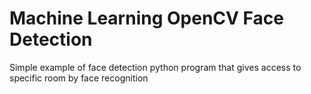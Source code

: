 # Machine Learning OpenCV Face Detection
Simple example of face detection python program that gives access to specific room by face recognition 
